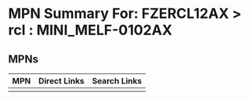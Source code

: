 



# MPN Summary For: FZERCL12AX > rcl : MINI_MELF-0102AX

## MPNs
  

|MPN|Direct Links|Search Links|
| :--- | :--- | :--- |
||||
